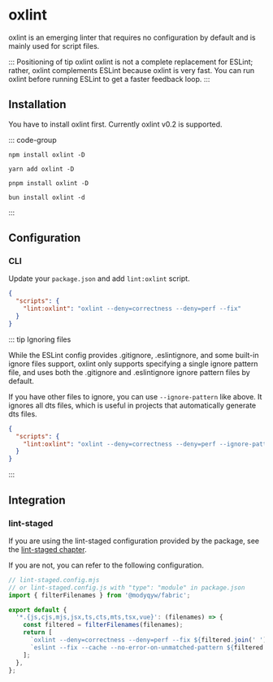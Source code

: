 # oxlint

oxlint is an emerging linter that requires no configuration by default and is mainly used for script files.

::: Positioning of tip oxlint
oxlint is not a complete replacement for ESLint; rather, oxlint complements ESLint because oxlint is very fast. You can run oxlint before running ESLint to get a faster feedback loop.
:::

## Installation

You have to install oxlint first. Currently oxlint v0.2 is supported.

::: code-group

```shell [npm]
npm install oxlint -D
```

```shell [yarn]
yarn add oxlint -D
```

```shell [pnpm]
pnpm install oxlint -D
```

```shell [bun(experimental)]
bun install oxlint -d
```

:::

## Configuration

### CLI

Update your `package.json` and add `lint:oxlint` script.

```json
{
  "scripts": {
    "lint:oxlint": "oxlint --deny=correctness --deny=perf --fix"
  }
}
```

::: tip Ignoring files

While the ESLint config provides .gitignore, .eslintignore, and some built-in ignore files support, oxlint only supports specifying a single ignore pattern file, and uses both the .gitignore and .eslintignore ignore pattern files by default.

If you have other files to ignore, you can use `--ignore-pattern` like above. It ignores all dts files, which is useful in projects that automatically generate dts files.

```json
{
  "scripts": {
    "lint:oxlint": "oxlint --deny=correctness --deny=perf --ignore-pattern=*.d.ts --fix"
  }
}
```

:::

## Integration

### lint-staged

If you are using the lint-staged configuration provided by the package, see the [lint-staged chapter](../git/lint-staged.md).

If you are not, you can refer to the following configuration.

```javascript
// lint-staged.config.mjs
// or lint-staged.config.js with "type": "module" in package.json
import { filterFilenames } from '@modyqyw/fabric';

export default {
  '*.{js,cjs,mjs,jsx,ts,cts,mts,tsx,vue}': (filenames) => {
    const filtered = filterFilenames(filenames);
    return [
      `oxlint --deny=correctness --deny=perf --fix ${filtered.join(' ')}`,
      `eslint --fix --cache --no-error-on-unmatched-pattern ${filtered.join(' ')}`,
    ];
  },
};
```
